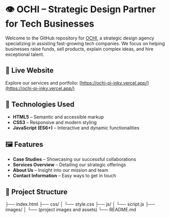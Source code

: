 # 👁️ OCHI – Strategic Design Partner for Tech Businesses

Welcome to the GitHub repository for [OCHI](https://ochi-pi-inky.vercel.app/), a strategic design agency specializing in assisting fast-growing tech companies.
We focus on helping businesses raise funds, sell products, explain complex ideas, and hire exceptional talent.

## 🚀 Live Website

Explore our services and portfolio: [https://ochi-pi-inky.vercel.app/](https://ochi-pi-inky.vercel.app/)

## 🧰 Technologies Used

- **HTML5** – Semantic and accessible markup
- **CSS3** – Responsive and modern styling
- **JavaScript (ES6+)** – Interactive and dynamic functionalities

## 🖼️ Features

- **Case Studies** – Showcasing our successful collaborations
- **Services Overview** – Detailing our strategic offerings
- **About Us** – Insight into our mission and team
- **Contact Information** – Easy ways to get in touch

## 📁 Project Structure
├── index.html
├── css/
│ └── style.css
├── js/
│ └── script.js
├── images/
│ └── (project images and assets)
└── README.md
